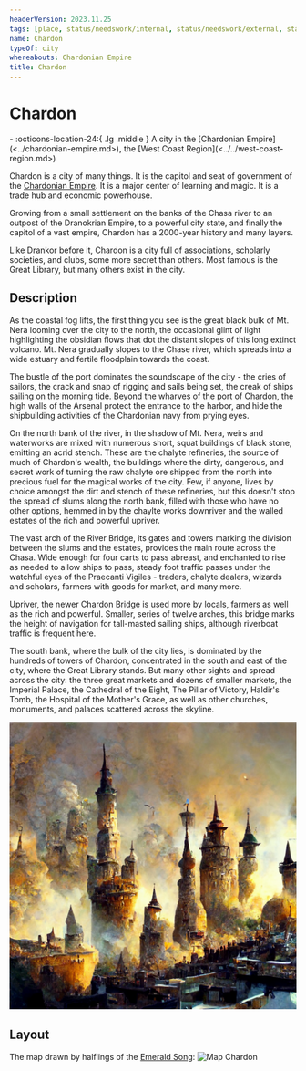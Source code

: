 ```yaml
---
headerVersion: 2023.11.25
tags: [place, status/needswork/internal, status/needswork/external, status/needswork/wip, status/metadata/image]
name: Chardon
typeOf: city
whereabouts: Chardonian Empire
title: Chardon
---
```

# Chardon
<div class="grid cards ext-narrow-margin ext-one-column" markdown>
-    :octicons-location-24:{ .lg .middle } A city in the [Chardonian Empire](<../chardonian-empire.md>), the [West Coast Region](<../../west-coast-region.md>)  
</div>




Chardon is a city of many things. It is the capitol and seat of government of the [Chardonian Empire](<../chardonian-empire.md>). It is a major center of learning and magic. It is a trade hub and economic powerhouse.

Growing from a small settlement on the banks of the Chasa river to an outpost of the Dranokrian Empire, to a powerful city state, and finally the capitol of a vast empire, Chardon has a 2000-year history and many layers.

Like Drankor before it, Chardon is a city full of associations, scholarly societies, and clubs, some more secret than others. Most famous is the Great Library, but many others exist in the city.

## Description

As the coastal fog lifts, the first thing you see is the great black bulk of Mt. Nera looming over the city to the north, the occasional glint of light highlighting the obsidian flows that dot the distant slopes of this long extinct volcano. Mt. Nera gradually slopes to the Chase river, which spreads into a wide estuary and fertile floodplain towards the coast.

The bustle of the port dominates the soundscape of the city - the cries of sailors, the crack and snap of rigging and sails being set, the creak of ships sailing on the morning tide. Beyond the wharves of the port of Chardon, the high walls of the Arsenal protect the entrance to the harbor, and hide the shipbuilding activities of the Chardonian navy from prying eyes.

On the north bank of the river, in the shadow of Mt. Nera, weirs and waterworks are mixed with numerous short, squat buildings of black stone, emitting an acrid stench. These are the chalyte refineries, the source of much of Chardon's wealth, the buildings where the dirty, dangerous, and secret work of turning the raw chalyte ore shipped from the north into precious fuel for the magical works of the city. Few, if anyone, lives by choice amongst the dirt and stench of these refineries, but this doesn't stop the spread of slums along the north bank, filled with those who have no other options, hemmed in by the chaylte works downriver and the walled estates of the rich and powerful upriver.

The vast arch of the River Bridge, its gates and towers marking the division between the slums and the estates, provides the main route across the Chasa. Wide enough for four carts to pass abreast, and enchanted to rise as needed to allow ships to pass, steady foot traffic passes under the watchful eyes of the Praecanti Vigiles - traders, chalyte dealers, wizards and scholars, farmers with goods for market, and many more.

Upriver, the newer Chardon Bridge is used more by locals, farmers as well as the rich and powerful. Smaller, series of twelve arches, this bridge marks the height of navigation for tall-masted sailing ships, although riverboat traffic is frequent here.

The south bank, where the bulk of the city lies, is dominated by the hundreds of towers of Chardon, concentrated in the south and east of the city, where the Great Library stands. But many other sights and spread across the city: the three great markets and dozens of smaller markets, the Imperial Palace, the Cathedral of the Eight, The Pillar of Victory, Haldir's Tomb, the Hospital of the Mother's Grace, as well as other churches, monuments, and palaces scattered across the skyline.

![Chardon Towers 1](../../../../assets/chardon-towers-1.png)

## Layout

The map drawn by halflings of the [Emerald Song](<../../../../things/ships/emerald-song.md>):
![Map Chardon](../../../../assets/map-chardon.png)



